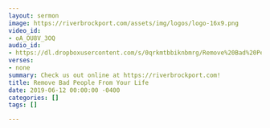 ```yaml
---
layout: sermon
image: https://riverbrockport.com/assets/img/logos/logo-16x9.png
video_id:
- oA_OU8V_3OQ
audio_id:
- https://dl.dropboxusercontent.com/s/0qrkmtbbiknbmrg/Remove%20Bad%20People%20From%20Your%20Life.mp3?dl=0
verses:
- none
summary: Check us out online at https://riverbrockport.com!
title: Remove Bad People From Your Life
date: 2019-06-12 00:00:00 -0400
categories: []
tags: []

---
```

